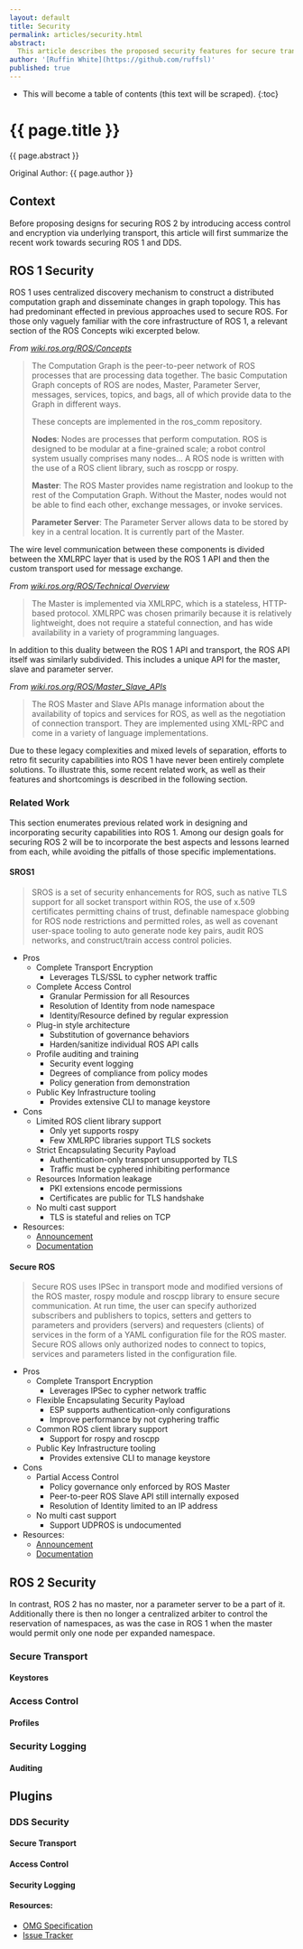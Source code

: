 ```yaml
---
layout: default
title: Security
permalink: articles/security.html
abstract:
  This article describes the proposed security features for secure transport and access control of ROS resources such as topics, services, parameters and node name spaces.
author: '[Ruffin White](https://github.com/ruffsl)'
published: true
---
```


- This will become a table of contents (this text will be scraped).
{:toc}

# {{ page.title }}

<div class="abstract" markdown="1">
{{ page.abstract }}
</div>

Original Author: {{ page.author }}

## Context

Before proposing designs for securing ROS 2 by introducing access control and encryption via underlying transport, this article will first summarize the recent work towards securing ROS 1 and DDS.

## ROS 1 Security

ROS 1 uses centralized discovery mechanism to construct a distributed computation graph and disseminate changes in graph topology. This has had predominant effected in previous approaches used to secure ROS. For those only vaguely familiar with the core infrastructure of ROS 1, a relevant section of the ROS Concepts wiki excerpted below.

*From [wiki.ros.org/ROS/Concepts](http://wiki.ros.org/ROS/Concepts)*

> The Computation Graph is the peer-to-peer network of ROS processes that are processing data together. The basic Computation Graph concepts of ROS are nodes, Master, Parameter Server, messages, services, topics, and bags, all of which provide data to the Graph in different ways.
>
> These concepts are implemented in the ros_comm repository.
>
> **Nodes**: Nodes are processes that perform computation. ROS is designed to be modular at a fine-grained scale; a robot control system usually comprises many nodes... A ROS node is written with the use of a ROS client library, such as roscpp or rospy.
>
> **Master**: The ROS Master provides name registration and lookup to the rest of the Computation Graph. Without the Master, nodes would not be able to find each other, exchange messages, or invoke services.
>
> **Parameter Server**: The Parameter Server allows data to be stored by key in a central location. It is currently part of the Master.

The wire level communication between these components is divided between the XMLRPC layer that is used by the ROS 1 API and then the custom transport used for message exchange.

*From [wiki.ros.org/ROS/Technical Overview](http://wiki.ros.org/ROS/Technical%20Overview)*

> The Master is implemented via XMLRPC, which is a stateless, HTTP-based protocol. XMLRPC was chosen primarily because it is relatively lightweight, does not require a stateful connection, and has wide availability in a variety of programming languages.

In addition to this duality between the ROS 1 API and transport, the ROS API itself was similarly subdivided. This includes a unique API for the master, slave and parameter server.

*From [wiki.ros.org/ROS/Master_Slave_APIs](http://wiki.ros.org/ROS/Master_Slave_APIs)*

> The ROS Master and Slave APIs manage information about the availability of topics and services for ROS, as well as the negotiation of connection transport. They are implemented using XML-RPC and come in a variety of language implementations.

Due to these legacy complexities and mixed levels of separation, efforts to retro fit security capabilities into ROS 1 have never been entirely complete solutions. To illustrate this, some recent related work, as well as their features and shortcomings is described in the following section.

### Related Work

This section enumerates previous related work in designing and incorporating  security capabilities into ROS 1. Among our design goals for securing ROS 2 will be to incorporate the best aspects and lessons learned from each, while avoiding the pitfalls of those specific implementations.

#### SROS1

> SROS is a set of security enhancements for ROS, such as native TLS support for all socket transport within ROS, the use of x.509 certificates permitting chains of trust, definable namespace globbing for ROS node restrictions and permitted roles, as well as covenant user-space tooling to auto generate node key pairs, audit ROS networks, and construct/train access control policies.

* Pros
    * Complete Transport Encryption
        * Leverages TLS/SSL to cypher network traffic
    * Complete Access Control
        * Granular Permission for all Resources
        * Resolution of Identity from node namespace
        * Identity/Resource defined by regular expression
    * Plug-in style architecture
        * Substitution of governance behaviors
        * Harden/sanitize individual ROS API calls
    * Profile auditing and training
        * Security event logging
        * Degrees of compliance from policy modes
        * Policy generation from demonstration
    * Public Key Infrastructure tooling
        * Provides extensive CLI to manage keystore
* Cons
    * Limited ROS client library support
        * Only yet supports rospy
        * Few XMLRPC libraries support TLS sockets
    * Strict Encapsulating Security Payload
        * Authentication-only transport unsupported by TLS
        * Traffic must be cyphered inhibiting performance
    * Resources Information leakage
        * PKI extensions encode permissions
        * Certificates are public for TLS handshake
    * No multi cast support
        * TLS is stateful and relies on TCP
* Resources:
    * [Announcement](https://discourse.ros.org/t/announcing-sros-security-enhancements-for-ros/536)
    * [Documentation](http://wiki.ros.org/SROS)

#### Secure ROS

> Secure ROS uses IPSec in transport mode and modified versions of the ROS master, rospy module and roscpp library to ensure secure communication. At run time, the user can specify authorized subscribers and publishers to topics, setters and getters to parameters and providers (servers) and requesters (clients) of services in the form of a YAML configuration file for the ROS master. Secure ROS allows only authorized nodes to connect to topics, services and parameters listed in the configuration file.

* Pros
    * Complete Transport Encryption
        * Leverages IPSec to cypher network traffic
    * Flexible Encapsulating Security Payload
        * ESP supports authentication-only configurations
        * Improve performance by not cyphering traffic
    * Common ROS client library support
        * Support for rospy and roscpp
    * Public Key Infrastructure tooling
        * Provides extensive CLI to manage keystore
* Cons
    * Partial Access Control
        * Policy governance only enforced by ROS Master
        * Peer-to-peer ROS Slave API still internally exposed
        * Resolution of Identity limited to an IP address
    * No multi cast support
        * Support UDPROS is undocumented
* Resources:
    * [Announcement](https://discourse.ros.org/t/announcing-secure-ros/1744)
    * [Documentation](http://secure-ros.csl.sri.com/)


## ROS 2 Security

In contrast, ROS 2 has no master, nor a parameter server to be a part of it. Additionally there is then no longer a centralized arbiter to control the reservation of namespaces, as was the case in ROS 1 when the master would permit only one node per expanded namespace.

### Secure Transport

#### Keystores

### Access Control

#### Profiles

### Security Logging

#### Auditing

## Plugins

### DDS Security

#### Secure Transport

#### Access Control

#### Security Logging

#### Resources:
* [OMG Specification](http://www.omg.org/spec/DDS-SECURITY)
* [Issue Tracker](http://issues.omg.org/issues/lists/dds-security-rtf)

```
```
